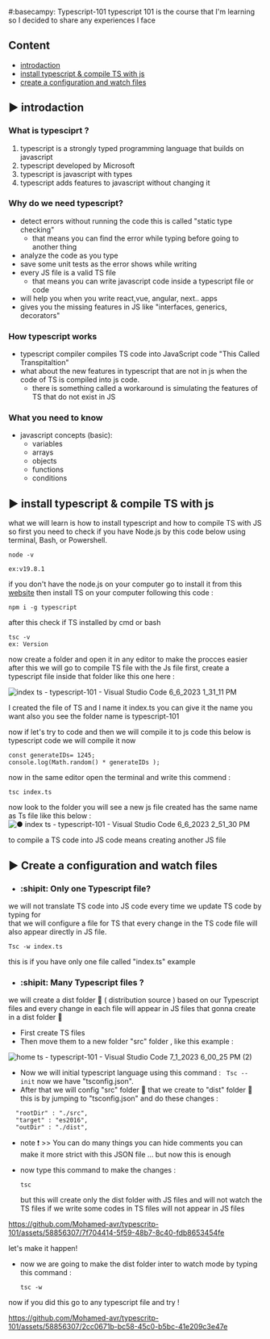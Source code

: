 #:basecampy: Typescript-101
typescript 101 is the course that I'm learning so I decided to share any experiences I face 

## Content 
 - [introdaction](#introdaction)
 - [install typescript & compile TS with js ](#install)
 - [create a configuration and watch files ](#createConfig)

 ## :arrow_forward: <a id="introdaction"></a>introdaction 
  ### What is typesciprt ? 
  1. typescript is a strongly typed programming language that builds on javascript 
  2. typescript developed by Microsoft 
  3. typescript is javascript with types 
  4. typescript adds features to javascript without changing it 


### Why do we need typescript?
* detect errors without running the code this is called "static type checking" 
   - that means you can find the error while typing before going to another thing 
* analyze the code as you type 
* save some unit tests as the error shows while writing 
* every JS file is a valid TS file  
   - that means you can write javascript code inside a typescript file or code 
* will help you when you write react,vue, angular, next.. apps 
* gives you the missing features in JS like "interfaces, generics, decorators" 

### How typescript works 
 - typescript compiler compiles TS code into JavaScript code "This Called Transpitaltion"
 - what about the new features in typescript that are not in js when the code of TS is compiled into js code. 
    - there is something called a workaround is simulating the features of TS that do not exist in JS 

### What you need to know 
- javascript concepts (basic):
  - variables 
  - arrays 
  - objects 
  - functions 
  - conditions 

## :arrow_forward: <a id="install"></a> install typescript & compile TS with js 
what we will learn is how to install typescript and how to compile TS with JS 
so first you need to check if you have Node.js by this code below using terminal, Bash, or Powershell.

```
node -v 

ex:v19.8.1
```
if you don't have the node.js on your computer go to install it from this [website](https://nodejs.org/en)
then install TS on your computer following this code : 
```
npm i -g typescript
```
after this check if TS installed by cmd or bash 
```
tsc -v 
ex: Version 
```
now create a folder and open it in any editor to make the procces easier after this we will go to compile TS file with the Js file 
first, create a typescript file inside that folder like this one here : 

![index ts - typescript-101 - Visual Studio Code 6_6_2023 1_31_11 PM](https://github.com/Mohamed-avr/typescritp-101/assets/58856307/fbb60349-2e55-4766-8bdb-7a0893c1aaf1)


I created the file of TS and I name it index.ts you can give it the name you want also you see the folder name is typescript-101

now if let's try to code and  then we will compile it to js code
this below is typescript code we will compile it now 

``` 
const generateIDs= 1245;
console.log(Math.random() * generateIDs );
``` 
now in the same editor open the terminal and write this commend : 

``` 
tsc index.ts
```
now look to the folder you will see a new js file created has the same name as Ts file like this below :
![● index ts - typescript-101 - Visual Studio Code 6_6_2023 2_51_30 PM](https://github.com/Mohamed-avr/typescritp-101/assets/58856307/ff8efe56-1209-42eb-9543-149e0b613bc9)


to compile a TS  code into JS code means creating another JS file 



  ## :arrow_forward: <a id="createConfig"></a> Create a configuration and watch files 
   - ### :shipit:   Only one Typescript file?
  we will not translate TS code into JS code every time we update TS code by typing for  
  that we will configure a file for TS that every change in the TS code file will also appear directly in JS file.  

  ``` 
  Tsc -w index.ts
  ```

this is if you have only one file called "index.ts" example  


 -  ### :shipit:  Many Typescript files ?
  we will create a dist folder :open_file_folder: ( distribution source ) based on our Typescript files and every change in each file will appear in JS files that gonna create in a dist folder :open_file_folder: 
   * First create TS files
   * Then move them to a new folder "src" folder , like this example :
     
   ![home ts - typescript-101 - Visual Studio Code 7_1_2023 6_00_25 PM (2)](https://github.com/Mohamed-avr/typescritp-101/assets/58856307/f3bc176e-f94f-48ae-aa99-8c64136324f5) 
   
   * Now we will initial typescript language using this command :
    ``` 
    Tsc --init
    ```
   now we have "tsconfig.json".
  * After that we will config "src" folder :open_file_folder: that we create to "dist" folder  :open_file_folder:
    this is by jumping to "tsconfig.json" and do these changes :
     
```
  "rootDir" : "./src", 
  "target" : "es2016", 
  "outDir" : "./dist",
```

   - note :exclamation: >> You can do many things you can hide comments you can make it more strict with this JSON file ... but now this is enough  


  * now type this command to make the changes :
    ```
    tsc
    ```
    but this will create only the dist folder with JS files and will not watch the TS files if we write some codes in TS files will not appear in JS files

https://github.com/Mohamed-avr/typescritp-101/assets/58856307/7f704414-5f59-48b7-8c40-fdb8653454fe

let's make it happen!


  * now we are going to make the dist folder inter to watch mode by typing this command :
    ```
    tsc -w
    ```
  now if you did this go to any typescript file and try ! 
  
https://github.com/Mohamed-avr/typescritp-101/assets/58856307/2cc0671b-bc58-45c0-b5bc-41e209c3e47e



    
    






  
  

